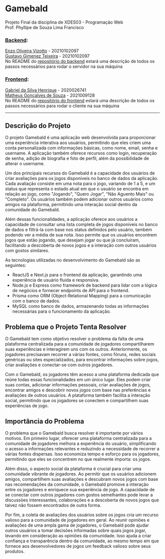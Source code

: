 # Gamebald

Projeto Final da disciplina de XDES03 - Programação Web  
Prof. Phyllipe de Souza Lima Francisco

### [Backend](https://github.com/enzovizotto1/projeto-web-back):
[Enzo Oliveira Vizotto](https://github.com/enzovizotto1/) - 20210102097  
[Gustavo Gimenez Teixeira](https://github.com/ggimenezt) - 20210102097   
No README do [repositório do backend](https://github.com/enzovizotto1/projeto-web-back) estará uma descrição de todos os passos necessários para rodar o servidor na sua máquina 


### [Frontend](https://github.com/enzovizotto1/projeto-web-back):  
[Gabriel da Silva Henrique](https://github.com/GabrielSilva2012) - 2020026741   
[Matheus Gonçalves de Souza](https://github.com/matheusouzag) - 2021009128  
No README do [repositório do frontend](https://github.com/enzovizotto1/projeto-web-back) estará uma descrição de todos os passos necessários para rodar o cliente na sua máquina 

---

## Descrição do Projeto

O projeto Gamebald é uma aplicação web desenvolvida para proporcionar uma experiência interativa aos usuários, permitindo que eles criem uma conta personalizada com informações básicas, como nome, email, senha e username. A aplicação também oferece recursos como login, recuperação de senha, adição de biografia e foto de perfil, além da possibilidade de alterar o username.

Um dos principais recursos do Gamebald é a capacidade dos usuários de criar avaliações para os jogos disponíveis no banco de dados da aplicação. Cada avaliação consiste em uma nota para o jogo, variando de 1 a 5, e um status que representa o estado atual em que o usuário se encontra em relação ao jogo, como "Jogando", "Quero Jogar", "Não Aguento Mais" ou "Completo". Os usuários também podem adicionar outros usuários como amigos na plataforma, permitindo uma interação social dentro da comunidade do Gamebald.

Além dessas funcionalidades, a aplicação oferece aos usuários a capacidade de consultar uma lista completa de jogos disponíveis no banco de dados e filtrá-la com base nos status definidos pelo usuário, também podendo ver a média de sua nota. Isso permite que os usuários encontrem jogos que estão jogando, que desejam jogar ou que já concluíram, facilitando a descoberta de novos jogos e a interação com outros usuários com gostos similares.

As tecnologias utilizadas no desenvolvimento do Gamebald são as seguintes:

- ReactJS e Next.js para o frontend da aplicação, garantindo uma experiência de usuário fluida e responsiva.
- Node.js e Express como framework de backend para lidar com a lógica de negócios e fornecer endpoints de API para o frontend.
- Prisma como ORM (Object-Relational Mapping) para a comunicação com o banco de dados.
- MySQL como banco de dados, armazenando todas as informações necessárias para o funcionamento da aplicação.

## Problema que o Projeto Tenta Resolver

O Gamebald tem como objetivo resolver o problema da falta de uma plataforma centralizada para a comunidade de jogadores compartilharem suas experiências e interagirem uns com os outros. Anteriormente, os jogadores precisavam recorrer a várias fontes, como fóruns, redes sociais genéricas ou sites especializados, para encontrar informações sobre jogos, criar avaliações e conectar-se com outros jogadores.

Com o Gamebald, os jogadores têm acesso a uma plataforma dedicada que reúne todas essas funcionalidades em um único lugar. Eles podem criar suas contas, adicionar informações pessoais, criar avaliações de jogos, encontrar amigos e descobrir novos jogos com base nas preferências e avaliações de outros usuários. A plataforma também facilita a interação social, permitindo que os jogadores se conectem e compartilhem suas experiências de jogo.

## Importância do Problema

O problema que o Gamebald busca resolver é importante por vários motivos. Em primeiro lugar, oferecer uma plataforma centralizada para a comunidade de jogadores melhora a experiência do usuário, simplificando o acesso a informações relevantes e reduzindo a necessidade de recorrer a várias fontes dispersas. Isso economiza tempo e esforço para os jogadores, permitindo que eles se concentrem no que realmente importa: os jogos.

Além disso, o aspecto social da plataforma é crucial para criar uma comunidade vibrante de jogadores. Ao permitir que os usuários adicionem amigos, compartilhem suas avaliações e descubram novos jogos com base nas recomendações da comunidade, o Gamebald promove a interação entre os jogadores e enriquece sua experiência de jogo. A capacidade de se conectar com outros jogadores com gostos semelhantes pode levar a discussões interessantes, colaborações e a descoberta de novos jogos que talvez não fossem encontrados de outra forma.

Por fim, a coleta de avaliações dos usuários sobre os jogos cria um recurso valioso para a comunidade de jogadores em geral. Ao reunir opiniões e avaliações de uma ampla gama de jogadores, o Gamebald pode ajudar outros usuários a tomar decisões informadas sobre quais jogos jogar, levando em consideração as opiniões da comunidade. Isso ajuda a criar confiança e transparência dentro da comunidade, ao mesmo tempo em que fornece aos desenvolvedores de jogos um feedback valioso sobre seus produtos.
